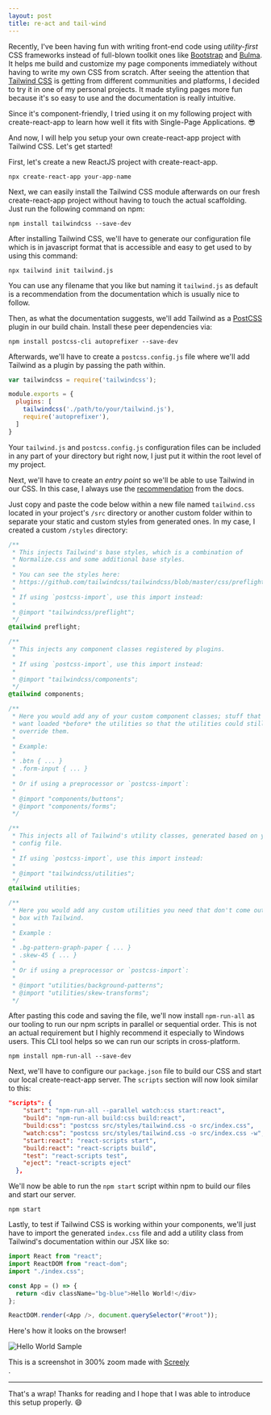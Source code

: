 ```yaml
---
layout: post
title: re·act and tail·wind
---
```


Recently, I've been having fun with writing front-end code using _utility-first_ CSS frameworks instead of full-blown toolkit ones like [Bootstrap](https://getbootstrap.com/) and [Bulma](https://bulma.io/). It helps me build and customize my page components immediately without having to write my own CSS from scratch. After seeing the attention that [Tailwind CSS](https://tailwindcss.com/docs/what-is-tailwind/) is getting from different communities and platforms, I decided to try it in one of my personal projects. It made styling pages more fun because it's so easy to use and the documentation is really intuitive. 

Since it's component-friendly, I tried using it on my following project with create-react-app to learn how well it fits with Single-Page Applications. :sunglasses:

And now, I will help you setup your own create-react-app project with Tailwind CSS. Let's get started!

First, let's create a new ReactJS project with create-react-app.

```
npx create-react-app your-app-name
```

Next, we can easily install the Tailwind CSS module afterwards on our fresh create-react-app project without having to touch the actual scaffolding. Just run the following command on npm:

```
npm install tailwindcss --save-dev
```

After installing Tailwind CSS, we'll have to generate our configuration file which is in javascript format that is accessible and easy to get used to by using this command:

```
npx tailwind init tailwind.js
```

You can use any filename that you like but naming it `tailwind.js` as default is a recommendation from the documentation which is usually nice to follow.

Then, as what the documentation suggests, we'll add Tailwind as a [PostCSS](https://postcss.org/) plugin in our build chain. Install these peer dependencies via:

```
npm install postcss-cli autoprefixer --save-dev
```

Afterwards, we'll have to create a `postcss.config.js` file where we'll add Tailwind as a plugin by passing the path within.


```javascript
var tailwindcss = require('tailwindcss');

module.exports = {
  plugins: [
    tailwindcss('./path/to/your/tailwind.js'),
    require('autoprefixer'),
  ]
}
```

Your `tailwind.js` and `postcss.config.js` configuration files can be included in any part of your directory but right now, I just put it within the root level of my project.

Next, we'll have to create an _entry point_ so we'll be able to use Tailwind in our CSS. In this case, I always use the [recommendation](https://tailwindcss.com/docs/installation#3-use-tailwind-in-your-css) from the docs. 

Just copy and paste the code below within a new file named `tailwind.css` located in your project's `/src` directory or another custom folder within to separate your static and custom styles from generated ones. In my case, I created a custom `/styles` directory:

```css
/**
 * This injects Tailwind's base styles, which is a combination of
 * Normalize.css and some additional base styles.
 *
 * You can see the styles here:
 * https://github.com/tailwindcss/tailwindcss/blob/master/css/preflight.css
 *
 * If using `postcss-import`, use this import instead:
 *
 * @import "tailwindcss/preflight";
 */
@tailwind preflight;

/**
 * This injects any component classes registered by plugins.
 *
 * If using `postcss-import`, use this import instead:
 *
 * @import "tailwindcss/components";
 */
@tailwind components;

/**
 * Here you would add any of your custom component classes; stuff that you'd
 * want loaded *before* the utilities so that the utilities could still
 * override them.
 *
 * Example:
 *
 * .btn { ... }
 * .form-input { ... }
 *
 * Or if using a preprocessor or `postcss-import`:
 *
 * @import "components/buttons";
 * @import "components/forms";
 */

/**
 * This injects all of Tailwind's utility classes, generated based on your
 * config file.
 *
 * If using `postcss-import`, use this import instead:
 *
 * @import "tailwindcss/utilities";
 */
@tailwind utilities;

/**
 * Here you would add any custom utilities you need that don't come out of the
 * box with Tailwind.
 *
 * Example :
 *
 * .bg-pattern-graph-paper { ... }
 * .skew-45 { ... }
 *
 * Or if using a preprocessor or `postcss-import`:
 *
 * @import "utilities/background-patterns";
 * @import "utilities/skew-transforms";
 */
```

After pasting this code and saving the file, we'll now install `npm-run-all` as our tooling to run our npm scripts in parallel or sequential order. This is not an actual requirement but I highly recommend it especially to Windows users. This CLI tool helps so we can run our scripts in cross-platform.

```
npm install npm-run-all --save-dev
```

Next, we'll have to configure our `package.json` file to build our CSS and start our local create-react-app server. The `scripts` section will now look similar to this:

```json
"scripts": {
    "start": "npm-run-all --parallel watch:css start:react",
    "build": "npm-run-all build:css build:react",
    "build:css": "postcss src/styles/tailwind.css -o src/index.css",
    "watch:css": "postcss src/styles/tailwind.css -o src/index.css -w",
    "start:react": "react-scripts start",
    "build:react": "react-scripts build",
    "test": "react-scripts test",
    "eject": "react-scripts eject"
  },
```

We'll now be able to run the `npm start` script within npm to build our files and start our server.

```
npm start
```

Lastly, to test if Tailwind CSS is working within your components, we'll just have to import the generated `index.css` file and add a utility class from Tailwind's documentation within our JSX like so:

```javascript
import React from "react";
import ReactDOM from "react-dom";
import "./index.css";

const App = () => {
  return <div className="bg-blue">Hello World!</div>
};

ReactDOM.render(<App />, document.querySelector("#root"));
```

Here's how it looks on the browser!

![Hello World Sample](https://i.imgur.com/GKXoFFh.png)
<figcaption>
    This is a screenshot in 300% zoom made with <a href="https://www.screely.com/">Screely</a>
</figcaption>.

<hr/>

That's a wrap! Thanks for reading and I hope that I was able to introduce this setup properly. :smile: